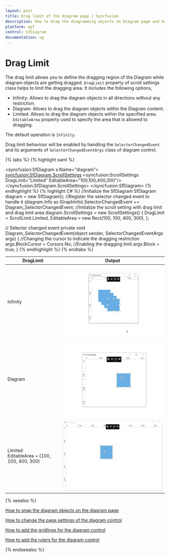 ```yaml
---
layout: post
title: Drag limit of the diagram page | Syncfusion
description: How to drag the diagramming objects on Diagram page and how to drag the diagram objects on the diagram page in a particular region?
platform: wpf
control: SfDiagram
documentation: ug
---
```


# Drag Limit

The drag limit allows you to define the dragging region of the Diagram while diagram objects are getting dragged. `DragLimit` property of scroll settings class helps to limit the dragging area. It includes the following options,

* Infinity: Allows to drag the diagram objects in all directions without any restriction.
* Diagram: Allows to drag the diagram objects within the Diagram content.
* Limited: Allows to drag the diagram objects within the specified area. `EditableArea` property used to specify the area that is allowed to dragging.

The default operation is `Infinity`. 

Drag limit behaviour will be enabled by handling the  `SelectorChangedEvent` and its arguments of `SelectorChangedEventArgs` class of diagram control.

{% tabs %}
{% highlight xaml %}
<!--Initialize the Sfdiagram-->
<syncfusion:SfDiagram x:Name="diagram">
    <!--Initialize the scroll setting class with drag limit value-->
    <syncfusion:SfDiagram.ScrollSettings>
        <syncfusion:ScrollSettings DragLimit="Limited" EditableArea="100,100,400,300"/>
    </syncfusion:SfDiagram.ScrollSettings>
</syncfusion:SfDiagram>
{% endhighlight %}
{% highlight C# %}
//Initialize the SfDiagram
SfDiagram diagram = new SfDiagram();
//Register the selector changed event to handle it
(diagram.Info as IGraphInfo).SelectorChangedEvent += Diagram_SelectorChangedEvent;
//Initialize the scroll setting with drag limit and drag limit area
diagram.ScrollSettings = new ScrollSettings()
{
    DragLimit = ScrollLimit.Limited,
    EditableArea = new Rect(100, 100, 400, 300),
};

// Selector changed event
private void Diagram_SelectorChangedEvent(object sender, SelectorChangedEventArgs args)
{
    //Changing the cursor to indicate the dragging restriction 
    args.BlockCursor = Cursors.No;
    //Enabling the dragging limit
    args.Block = true;
}
{% endhighlight %}
{% endtabs %}

| DragLimit | Output |
|---|---|
| Infinity |![DragLimit infinity](Scroll-Settings_images/DragLimitInfinity.gif) |
| Diagram |![DragLimit diagram](Scroll-Settings_images/DragLimitDiagram.gif) |
| Limited <br> EditableArea = (100, 100, 400, 300) | ![DragLimit limited](Scroll-Settings_images/DragLimitLimited.gif) |

{% seealso %}

[How to snap the diagram objects on the diagram page](/wpf/diagram/snapping/definesnapping)

[How to change the page settings of the diagram control](/wpf/diagram/page-settings)

[How to add the gridlines for the diagram control](/wpf/diagram/gridlines)

[How to add the rulers for the diagram control](/wpf/diagram/rulers)

{% endseealso %}
